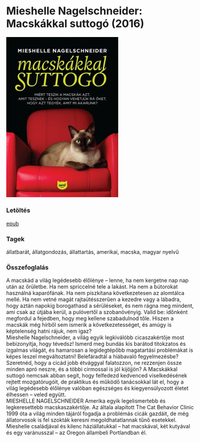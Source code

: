 # <a name="id_1437">Mieshelle Nagelschneider: Macskákkal suttogó (2016)</a>
<img src="https://github.com/BercziSandor/calibre_lib/raw/main/Mieshelle%20Nagelschneider/Macskakkal%20suttogo%20%281437%29/cover.jpg" alt="cover" width="300"/>

### Letöltés
[epub](https://github.com/BercziSandor/calibre_lib/raw/main/Mieshelle%20Nagelschneider/Macskakkal%20suttogo%20%281437%29/Macskakkal%20suttogo%20-%20Mieshelle%20Nagelschneider.epub)

### Tagek
állatbarát, állatgondozás, állattartás, amerikai, macska, magyar nyelvű

### Összefoglalás
<div>
<p>A ​macskád a világ legédesebb élőlénye – lenne, ha nem kergetne nap nap után az őrületbe. Ha nem spriccelné tele a lakást. Ha nem a bútorokat használná kaparófának. Ha nem piszkítana következetesen az alomtálca mellé. Ha nem vetné magát rajtaütésszerűen a kezedre vagy a lábadra, hogy aztán napokig borogathasd a sérüléseket, és nem rágna meg mindent, ami csak az útjába kerül, a pulóvertől a szobanövényig. Valld be: időnként megfordul a fejedben, hogy meg kellene szabadulnod tőle. Hiszen a macskák még hírből sem ismerik a következetességet, és amúgy is képtelenség hatni rájuk, nem igaz?<br>Mieshelle Nagelschneider, a világ egyik legkiválóbb cicaszakértője most bebizonyítja, hogy tévedsz! Ismerd meg bundás kis barátod titokzatos és izgalmas világát, és hamarosan a legidegtépőbb magatartási problémákat is képes leszel megváltoztatni! Belefáradtál a hiábavaló fegyelmezésbe? Szeretnéd, hogy a cicád jobb étvággyal falatozzon, ne rezzenjen össze minden apró neszre, és a többi cirmossal is jól kijöjjön? A Macskákkal suttogó nemcsak abban segít, hogy felfedezd kedvenced viselkedésének rejtett mozgatórugóit, de praktikus és működő tanácsokkal lát el, hogy a világ legédesebb élőlénye valóban egészséges és kiegyensúlyozott életet élhessen – veled együtt.<br>MIESHELLE NAGELSCHNEIDER Amerika egyik legelismertebb és legkeresettebb macskaszakértője. Az általa alapított The Cat Behavior Clinic 1999 óta a világ minden tájáról fogadja a problémás cicák gazdáit, de még állatorvosok is fel szokták keresni megoldhatatlannak tűnő esetekkel. Mieshelle családjával és kilenc háziállatukkal – hat macskával, két kutyával és egy varánusszal – az Oregon állambeli Portlandban él.</p></div>


